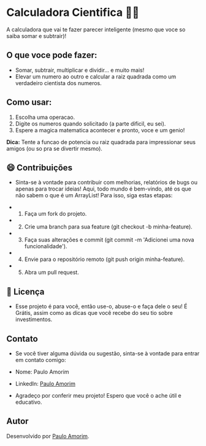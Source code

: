 # Calculadora Cientifica 🧮🔬

A calculadora que vai te fazer parecer inteligente (mesmo que voce so saiba somar e subtrair)!

## O que voce pode fazer:
- Somar, subtrair, multiplicar e dividir... e muito mais!
- Elevar um numero ao outro e calcular a raiz quadrada como um verdadeiro cientista dos numeros.

## Como usar:
1. Escolha uma operacao.
2. Digite os numeros quando solicitado (a parte dificil, eu sei).
3. Espere a magica matematica acontecer e pronto, voce e um genio!

**Dica:** Tente a funcao de potencia ou raiz quadrada para impressionar seus amigos (ou so pra se divertir mesmo).

## 😄 Contribuições
- Sinta-se à vontade para contribuir com melhorias, relatórios de bugs ou apenas para trocar ideias! Aqui, todo mundo é bem-vindo, até os que não sabem o que é um ArrayList!
Para isso, siga estas etapas:

- 1. Faça um fork do projeto.
- 2. Crie uma branch para sua feature (git checkout -b minha-feature).
- 3. Faça suas alterações e commit (git commit -m 'Adicionei uma nova funcionalidade').
- 4. Envie para o repositório remoto (git push origin minha-feature).
- 5. Abra um pull request.

## 📜 Licença
- Esse projeto é para você, então use-o, abuse-o e faça dele o seu! É Grátis, assim como as dicas que você recebe do seu tio sobre investimentos.

## Contato
- Se você tiver alguma dúvida ou sugestão, sinta-se à vontade para entrar em contato comigo:

- Nome: Paulo Amorim
- LinkedIn: [Paulo Amorim](https://www.linkedin.com/in/paulo-amorim88/)

- Agradeço por conferir meu projeto! Espero que você o ache útil e educativo.

## Autor
Desenvolvido por [Paulo Amorim](https://github.com/Paulo88).
